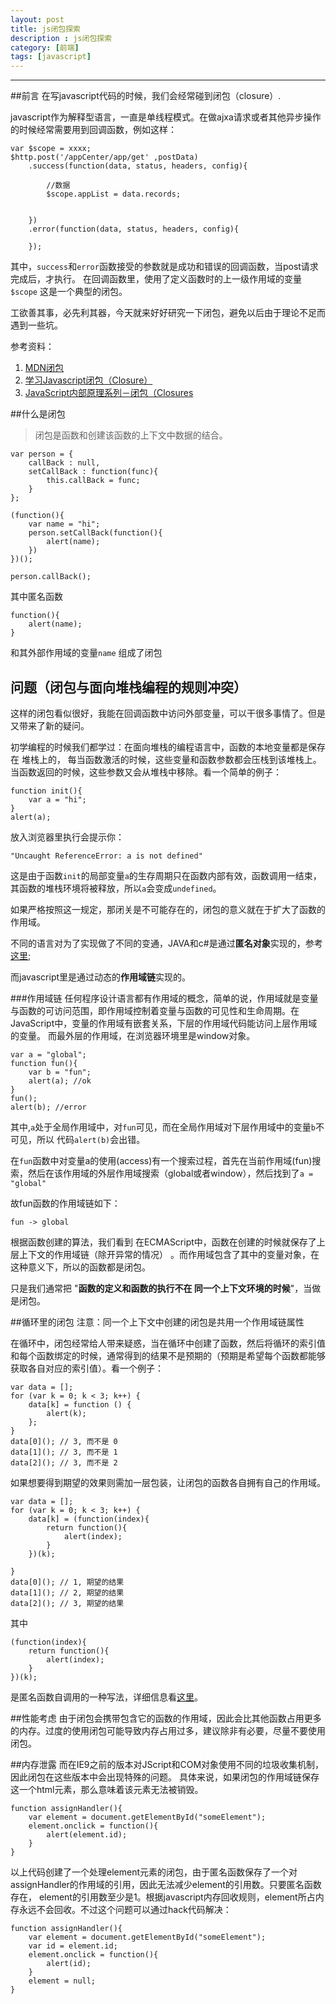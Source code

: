 ```yaml
---
layout: post
title: js闭包探索
description : js闭包探索
category: [前端]
tags: [javascript]
---
```



-----------------------


<div class="toc">
			
</div>

##前言
在写javascript代码的时候，我们会经常碰到闭包（closure）. 
 
javascript作为解释型语言，一直是单线程模式。在做ajxa请求或者其他异步操作的时候经常需要用到回调函数，例如这样： 
		
	var $scope = xxxx;
	$http.post('/appCenter/app/get' ,postData)
		.success(function(data, status, headers, config){
			
			//数据
			$scope.appList = data.records;
			
			
		})
		.error(function(data, status, headers, config){
			
		});
			
其中，`success`和`error`函数接受的参数就是成功和错误的回调函数，当post请求完成后，才执行。 
在回调函数里，使用了定义函数时的上一级作用域的变量`$scope` 这是一个典型的闭包。
 
工欲善其事，必先利其器，今天就来好好研究一下闭包，避免以后由于理论不足而遇到一些坑。
 
参考资料：

1. [MDN闭包](https://developer.mozilla.org/zh-CN/docs/Web/JavaScript/Closures)
2. [学习Javascript闭包（Closure）](http://www.ruanyifeng.com/blog/2009/08/learning_javascript_closures.html)
3. [JavaScript内部原理系列－闭包（Closures](http://www.faceye.net/search/142545.html)


##什么是闭包

> 闭包是函数和创建该函数的上下文中数据的结合。

	var person = {
		callBack : null,
		setCallBack : function(func){
			this.callBack = func;
		}
	};
	
	(function(){
		var name = "hi";
		person.setCallBack(function(){
			alert(name);
		})
	})();
	
	person.callBack();
	
其中匿名函数 

	function(){
		alert(name);
	}
和其外部作用域的变量`name` 组成了闭包

## 问题（闭包与面向堆栈编程的规则冲突）
这样的闭包看似很好，我能在回调函数中访问外部变量，可以干很多事情了。但是又带来了新的疑问。
 
初学编程的时候我们都学过：在面向堆栈的编程语言中，函数的本地变量都是保存在 堆栈上的， 每当函数激活的时候，这些变量和函数参数都会压栈到该堆栈上。
当函数返回的时候，这些参数又会从堆栈中移除。看一个简单的例子：

	function init(){
		var a = "hi";
	}
	alert(a);

放入浏览器里执行会提示你：

	"Uncaught ReferenceError: a is not defined"

这是由于函数`init`的局部变量`a`的生存周期只在函数内部有效，函数调用一结束，其函数的堆栈环境将被释放，所以`a`会变成`undefined`。

如果严格按照这一规定，那闭关是不可能存在的，闭包的意义就在于扩大了函数的作用域。

不同的语言对为了实现做了不同的变通，JAVA和c#是通过**匿名对象**实现的，参考[这里](http://www.cnblogs.com/jujusharp/archive/2011/08/04/2127999.html);
 
而javascript里是通过动态的**作用域链**实现的。

###作用域链
任何程序设计语言都有作用域的概念，简单的说，作用域就是变量与函数的可访问范围，即作用域控制着变量与函数的可见性和生命周期。在JavaScript中，变量的作用域有嵌套关系，下层的作用域代码能访问上层作用域的变量。
而最外层的作用域，在浏览器环境里是window对象。

	var a = "global";
	function fun(){
		var b = "fun";
		alert(a); //ok
	}
	fun();
	alert(b); //error
	

其中,`a`处于全局作用域中，对`fun`可见，而在全局作用域对下层作用域中的变量`b`不可见，所以 代码`alert(b)`会出错。
 
在`fun`函数中对变量a的使用(access)有一个搜索过程，首先在当前作用域(fun)搜索，然后在该作用域的外层作用域搜索（global或者window），然后找到了`a = "global"`

故fun函数的作用域链如下：

	fun -> global

根据函数创建的算法，我们看到 在ECMAScript中，函数在创建的时候就保存了上层上下文的作用域链（除开异常的情况） 。而作用域包含了其中的变量对象，在这种意义下，所以的函数都是闭包。

只是我们通常把 "**函数的定义和函数的执行不在 同一个上下文环境的时候**"，当做是闭包。



##循环里的闭包
注意：同一个上下文中创建的闭包是共用一个作用域链属性

在循环中，闭包经常给人带来疑惑，当在循环中创建了函数，然后将循环的索引值和每个函数绑定的时候，通常得到的结果不是预期的（预期是希望每个函数都能够获取各自对应的索引值）。看一个例子：

	var data = [];
	for (var k = 0; k < 3; k++) {
		data[k] = function () {
			alert(k);
		};
	}
	data[0](); // 3, 而不是 0
	data[1](); // 3, 而不是 1
	data[2](); // 3, 而不是 2
	
如果想要得到期望的效果则需加一层包装，让闭包的函数各自拥有自己的作用域。

	var data = [];
	for (var k = 0; k < 3; k++) {
		data[k] = (function(index){
			return function(){
				alert(index);
			}
		})(k);
		
	}
	data[0](); // 1, 期望的结果
	data[1](); // 2, 期望的结果
	data[2](); // 3, 期望的结果
	
其中

	(function(index){
		return function(){
			alert(index);
		}
	})(k);

是匿名函数自调用的一种写法，详细信息看[这里](https://cnodejs.org/topic/5230d5f0101e574521c86ff4)。

##性能考虑
由于闭包会携带包含它的函数的作用域，因此会比其他函数占用更多的内存。过度的使用闭包可能导致内存占用过多，建议除非有必要，尽量不要使用闭包。
 
##内存泄露
而在IE9之前的版本对JScript和COM对象使用不同的垃圾收集机制，因此闭包在这些版本中会出现特殊的问题。
具体来说，如果闭包的作用域链保存这一个html元素，那么意味着该元素无法被销毁。

	function assignHandler(){
		var element = document.getElementById("someElement");
		element.onclick = function(){
			alert(element.id);
		}
	}
	
以上代码创建了一个处理element元素的闭包，由于匿名函数保存了一个对assignHandler的作用域的引用，因此无法减少element的引用数。只要匿名函数存在，
element的引用数至少是1。根据javascript内存回收规则，element所占内存永远不会回收。不过这个问题可以通过hack代码解决：

	function assignHandler(){
		var element = document.getElementById("someElement");
		var id = element.id;
		element.onclick = function(){
			alert(id);
		}
		element = null;
	}
	




	


 

